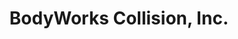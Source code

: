 ---
title: "BodyWorks Collision, Inc."
url: /imperial-beach/bodyworks-collision-inc/
shop: Autowerkstatt
---